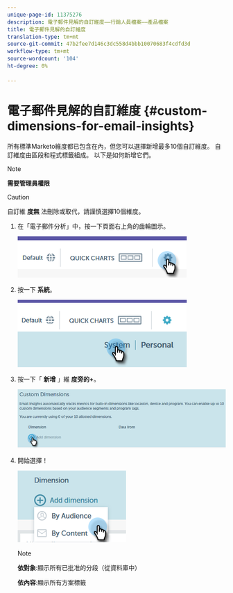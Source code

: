 ```yaml
---
unique-page-id: 11375276
description: 電子郵件見解的自訂維度——行銷人員檔案——產品檔案
title: 電子郵件見解的自訂維度
translation-type: tm+mt
source-git-commit: 47b2fee7d146c3dc558d4bbb10070683f4cdfd3d
workflow-type: tm+mt
source-wordcount: '104'
ht-degree: 0%

---
```



# 電子郵件見解的自訂維度 {#custom-dimensions-for-email-insights}

所有標準Marketo維度都已包含在內，但您可以選擇新增最多10個自訂維度。 自訂維度由區段和程式標籤組成。 以下是如何新增它們。

>[!NOTE]
>
>**需要管理員權限**

>[!CAUTION]
>
>自訂維 **度無** 法刪除或取代，請謹慎選擇10個維度。

1. 在「電子郵件分析」中，按一下頁面右上角的齒輪圖示。

   ![](assets/cd1.png)

1. 按一下 **系統**。

   ![](assets/cd2.png)

1. 按一下「 **新增** 」維 **度旁的+**。

   ![](assets/cd3.png)

1. 開始選擇！

   ![](assets/cd4.png)

   >[!NOTE]
   >
   >**依對象**:顯示所有已批准的分段（從資料庫中）
   >
   >
   >**依內容**:顯示所有方案標籤


